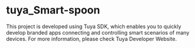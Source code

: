 # tuya_Smart-spoon
This project is developed using Tuya SDK, which enables you to quickly develop branded apps connecting and controlling smart scenarios of many devices.
For more information, please check Tuya Developer Website.
